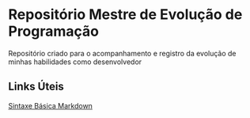 # Repositório Mestre de Evolução de Programação
Repositório criado para o acompanhamento e registro da evolução de minhas habilidades como desenvolvedor

## Links Úteis
[Sintaxe Básica Markdown](https://www.markdownguide.org/basic-syntax/)
